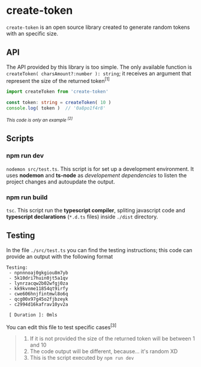 # create-token
`create-token` is an open source library created to generate random tokens with an specific size.

## API
The API provided by this library is too simple. The only available function is `createToken( charsAmount?:number ): string`; it receives an argument that represent the size of the returned token<sup>[1]</sup>
``` typescript
import createToken from 'create-token'

const token: string = createToken( 10 )
console.log( token )  // '0a8po1f4r8'
```
<sub>*This code is only an example <sup>[2]</sup>*</sub>

## Scripts

### npm run dev
`nodemon src/test.ts`. This script is for set up a development environment. It uses **nodemon** and **ts-node** as *developement dependencies* to listen the project changes and autoupdate the output.

### npm run build
`tsc`. This script run the **typescript compiler**, spliting javascript code and **typescript declarations** (`*.d.ts` files) inside `./dist` directory.

## Testing
In the file `./src/test.ts` you can find the testing instructions; this code can provide an output with the following format
```
Testing:
 - npnnnoaj0gkgiou8m7yb
 - 5k10dri7huin0jt5a1qv
 - lynrzacqw2b02wfgj0za
 - kk9kvnme11854qt9irfy
 - cwe606hnjfintmwl8o6q
 - qcg00x97g45o2fjbzeyk
 - c2994d16kafrav10yv2a

 [ Duration ]: 0mls 
```
You can edit this file to test specific cases<sup>[3]<sup>

> 1. If it is not provided the size of the returned token will be between 1 and 10
> 2. The code output will be different, because... it's random XD
> 3. This is the script executed by `npm run dev`